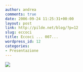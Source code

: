 ```yaml
---
author: andrea
comments: true
date: 2006-09-24 11:25:31+00:00
layout: post
link: http://pilde.net/blog/?p=12
slug: eccoci
title: Eccoci ... 007...
wordpress_id: 12
categories:
- Presentazione
---
```


![](http://pilde.net/blog/wp-content/uploads/2006/09/dscn2206.JPG)
